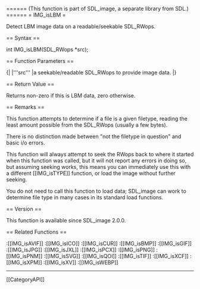 ====== (This function is part of SDL_image, a separate library from SDL.) ======
= IMG_isLBM =

Detect LBM image data on a readable/seekable SDL_RWops.

== Syntax ==

<syntaxhighlight lang='c'>
int IMG_isLBM(SDL_RWops *src);
</syntaxhighlight>

== Function Parameters ==

{|
|'''src'''
|a seekable/readable SDL_RWops to provide image data.
|}

== Return Value ==

Returns non-zero if this is LBM data, zero otherwise.

== Remarks ==

This function attempts to determine if a file is a given filetype, reading
the least amount possible from the SDL_RWops (usually a few bytes).

There is no distinction made between "not the filetype in question" and
basic i/o errors.

This function will always attempt to seek the RWops back to where it
started when this function was called, but it will not report any errors in
doing so, but assuming seeking works, this means you can immediately use
this with a different [[IMG_isTYPE]] function, or load the image without
further seeking.

You do not need to call this function to load data; SDL_image can work to
determine file type in many cases in its standard load functions.

== Version ==

This function is available since SDL_image 2.0.0.

== Related Functions ==

:[[IMG_isAVIF]]
:[[IMG_isICO]]
:[[IMG_isCUR]]
:[[IMG_isBMP]]
:[[IMG_isGIF]]
:[[IMG_isJPG]]
:[[IMG_isJXL]]
:[[IMG_isPCX]]
:[[IMG_isPNG]]
:[[IMG_isPNM]]
:[[IMG_isSVG]]
:[[IMG_isQOI]]
:[[IMG_isTIF]]
:[[IMG_isXCF]]
:[[IMG_isXPM]]
:[[IMG_isXV]]
:[[IMG_isWEBP]]

----
[[CategoryAPI]]



